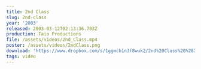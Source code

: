 ```yaml
---
title: 2nd Class
slug: 2nd-class
year: '2003'
released: 2003-03-12T02:13:36.703Z
production: Taio Productions
file: /assets/videos/2nd_Class.mp4
poster: /assets/videos/2ndClass.png
download: 'https://www.dropbox.com/s/1ggmcb1n3f8wuk2/2nd%20Class%20%282003%29.mp4?dl=0'
tags: video
---
```

